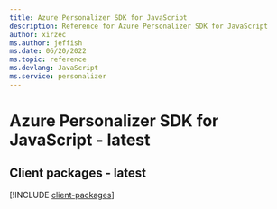 ```yaml
---
title: Azure Personalizer SDK for JavaScript
description: Reference for Azure Personalizer SDK for JavaScript
author: xirzec
ms.author: jeffish
ms.date: 06/20/2022
ms.topic: reference
ms.devlang: JavaScript
ms.service: personalizer
---
```

# Azure Personalizer SDK for JavaScript - latest
## Client packages - latest
[!INCLUDE [client-packages](personalizer-client-index.md)]

